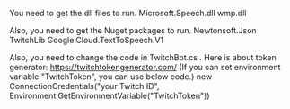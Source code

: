 ﻿You need to get the dll files to run.
Microsoft.Speech.dll
wmp.dll


Also, you need to get the Nuget packages to run.
Newtonsoft.Json
TwitchLib
Google.Cloud.TextToSpeech.V1


Also, you need to change the code in TwitchBot.cs .
Here is about token generator: https://twitchtokengenerator.com/
(If you can set environment variable "TwitchToken", you can use below code.)
new ConnectionCredentials("your Twitch ID", Environment.GetEnvironmentVariable("TwitchToken"))

